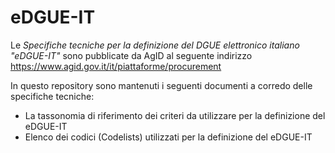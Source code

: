 # eDGUE-IT

Le *Specifiche tecniche per la definizione del DGUE elettronico italiano "eDGUE-IT"* sono pubblicate da AgID al seguente indirizzo https://www.agid.gov.it/it/piattaforme/procurement

In questo repository sono mantenuti i seguenti documenti a corredo delle specifiche tecniche:
- La tassonomia di riferimento dei criteri da utilizzare per la definizione del eDGUE-IT
- Elenco dei codici (Codelists) utilizzati per la definizione del eDGUE-IT
